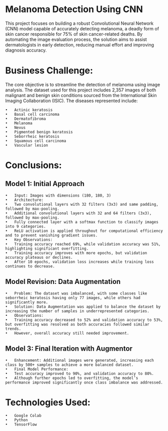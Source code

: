 
# Melanoma Detection Using CNN

This project focuses on building a robust Convolutional Neural Network (CNN) model capable of accurately detecting melanoma, a deadly form of skin cancer responsible for 75% of skin cancer-related deaths. By automating the image evaluation process, the solution aims to assist dermatologists in early detection, reducing manual effort and improving diagnosis accuracy.

# Business Challenge:

The core objective is to streamline the detection of melanoma using image analysis. The dataset used for this project includes 2,357 images of both malignant and benign skin conditions sourced from the International Skin Imaging Collaboration (ISIC). The diseases represented include:

	•	Actinic keratosis
	•	Basal cell carcinoma
	•	Dermatofibroma
	•	Melanoma
	•	Nevus
	•	Pigmented benign keratosis
	•	Seborrheic keratosis
	•	Squamous cell carcinoma
	•	Vascular lesion

# Conclusions:

## Model 1: Initial Approach

	•	Input: Images with dimensions (180, 180, 3)
	•	Architecture:
	•	Two convolutional layers with 32 filters (3x3) and same padding, followed by max-pooling.
	•	Additional convolutional layers with 32 and 64 filters (3x3), followed by max-pooling.
	•	Fully connected layer with a softmax function to classify images into 9 categories.
	•	ReLU activation is applied throughout for computational efficiency and to prevent vanishing gradient issues.
	•	Key Observations:
	•	Training accuracy reached 69%, while validation accuracy was 51%, highlighting significant overfitting.
	•	Training accuracy improves with more epochs, but validation accuracy plateaus or declines.
	•	After 10 epochs, validation loss increases while training loss continues to decrease.

## Model Revision: Data Augmentation

	•	Problem: The dataset was imbalanced, with some classes like seborrheic keratosis having only 77 images, while others had significantly more.
	•	Solution: Data Augmentation was applied to balance the dataset by increasing the number of samples in underrepresented categories.
	•	Observations:
	•	Training accuracy decreased to 52% and validation accuracy to 53%, but overfitting was resolved as both accuracies followed similar trends.
	•	However, overall accuracy still needed improvement.

## Model 3: Final Iteration with Augmentor

	•	Enhancement: Additional images were generated, increasing each class by 500+ samples to achieve a more balanced dataset.
	•	Final Model Performance:
	•	Test accuracy improved to 90%, and validation accuracy to 80%.
	•	Although further epochs led to overfitting, the model’s performance improved significantly once class imbalance was addressed.

# Technologies Used:

	•	Google Colab
	•	Python
	•	TensorFlow


